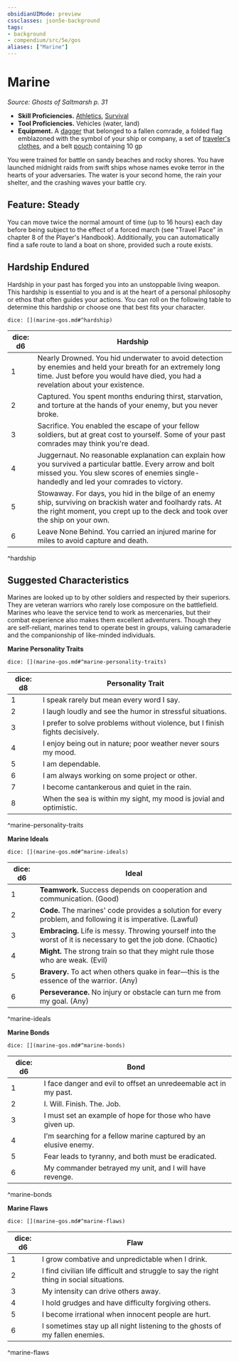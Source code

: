 ```yaml
---
obsidianUIMode: preview
cssclasses: json5e-background
tags:
- background
- compendium/src/5e/gos
aliases: ["Marine"]
---
```

# Marine
*Source: Ghosts of Saltmarsh p. 31*  

- **Skill Proficiencies.** [Athletics](/Systems/5e/rules/skills.md#Athletics), [Survival](/Systems/5e/rules/skills.md#Survival)  
- **Tool Proficiencies.** Vehicles (water, land)  
- **Equipment.** A [dagger](/Systems/5e/items/dagger.md) that belonged to a fallen comrade, a folded flag emblazoned with the symbol of your ship or company, a set of [traveler's clothes](/Systems/5e/items/travelers-clothes.md), and a belt [pouch](/Systems/5e/items/pouch.md) containing 10 gp  

You were trained for battle on sandy beaches and rocky shores. You have launched midnight raids from swift ships whose names evoke terror in the hearts of your adversaries. The water is your second home, the rain your shelter, and the crashing waves your battle cry.

## Feature: Steady

You can move twice the normal amount of time (up to 16 hours) each day before being subject to the effect of a forced march (see "Travel Pace" in chapter 8 of the Player's Handbook). Additionally, you can automatically find a safe route to land a boat on shore, provided such a route exists.

## Hardship Endured

Hardship in your past has forged you into an unstoppable living weapon. This hardship is essential to you and is at the heart of a personal philosophy or ethos that often guides your actions. You can roll on the following table to determine this hardship or choose one that best fits your character.

`dice: [](marine-gos.md#^hardship)`

| dice: d6 | Hardship |
|----------|----------|
| 1 | Nearly Drowned. You hid underwater to avoid detection by enemies and held your breath for an extremely long time. Just before you would have died, you had a revelation about your existence. |
| 2 | Captured. You spent months enduring thirst, starvation, and torture at the hands of your enemy, but you never broke. |
| 3 | Sacrifice. You enabled the escape of your fellow soldiers, but at great cost to yourself. Some of your past comrades may think you're dead. |
| 4 | Juggernaut. No reasonable explanation can explain how you survived a particular battle. Every arrow and bolt missed you. You slew scores of enemies single-handedly and led your comrades to victory. |
| 5 | Stowaway. For days, you hid in the bilge of an enemy ship, surviving on brackish water and foolhardy rats. At the right moment, you crept up to the deck and took over the ship on your own. |
| 6 | Leave None Behind. You carried an injured marine for miles to avoid capture and death. |
^hardship

## Suggested Characteristics

Marines are looked up to by other soldiers and respected by their superiors. They are veteran warriors who rarely lose composure on the battlefield. Marines who leave the service tend to work as mercenaries, but their combat experience also makes them excellent adventurers. Though they are self-reliant, marines tend to operate best in groups, valuing camaraderie and the companionship of like-minded individuals.

**Marine Personality Traits**

`dice: [](marine-gos.md#^marine-personality-traits)`

| dice: d8 | Personality Trait |
|----------|-------------------|
| 1 | I speak rarely but mean every word I say. |
| 2 | I laugh loudly and see the humor in stressful situations. |
| 3 | I prefer to solve problems without violence, but I finish fights decisively. |
| 4 | I enjoy being out in nature; poor weather never sours my mood. |
| 5 | I am dependable. |
| 6 | I am always working on some project or other. |
| 7 | I become cantankerous and quiet in the rain. |
| 8 | When the sea is within my sight, my mood is jovial and optimistic. |
^marine-personality-traits

**Marine Ideals**

`dice: [](marine-gos.md#^marine-ideals)`

| dice: d6 | Ideal |
|----------|-------|
| 1 | **Teamwork.** Success depends on cooperation and communication. (Good) |
| 2 | **Code.** The marines' code provides a solution for every problem, and following it is imperative. (Lawful) |
| 3 | **Embracing.** Life is messy. Throwing yourself into the worst of it is necessary to get the job done. (Chaotic) |
| 4 | **Might.** The strong train so that they might rule those who are weak. (Evil) |
| 5 | **Bravery.** To act when others quake in fear—this is the essence of the warrior. (Any) |
| 6 | **Perseverance.** No injury or obstacle can turn me from my goal. (Any) |
^marine-ideals

**Marine Bonds**

`dice: [](marine-gos.md#^marine-bonds)`

| dice: d6 | Bond |
|----------|------|
| 1 | I face danger and evil to offset an unredeemable act in my past. |
| 2 | I. Will. Finish. The. Job. |
| 3 | I must set an example of hope for those who have given up. |
| 4 | I'm searching for a fellow marine captured by an elusive enemy. |
| 5 | Fear leads to tyranny, and both must be eradicated. |
| 6 | My commander betrayed my unit, and I will have revenge. |
^marine-bonds

**Marine Flaws**

`dice: [](marine-gos.md#^marine-flaws)`

| dice: d6 | Flaw |
|----------|------|
| 1 | I grow combative and unpredictable when I drink. |
| 2 | I find civilian life difficult and struggle to say the right thing in social situations. |
| 3 | My intensity can drive others away. |
| 4 | I hold grudges and have difficulty forgiving others. |
| 5 | I become irrational when innocent people are hurt. |
| 6 | I sometimes stay up all night listening to the ghosts of my fallen enemies. |
^marine-flaws
